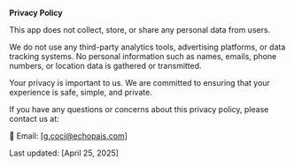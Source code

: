 **Privacy Policy**

This app does not collect, store, or share any personal data from users.

We do not use any third-party analytics tools, advertising platforms, or data tracking systems. No personal information such as names, emails, phone numbers, or location data is gathered or transmitted.

Your privacy is important to us. We are committed to ensuring that your experience is safe, simple, and private.

If you have any questions or concerns about this privacy policy, please contact us at:

📧 Email: [g.coci@echopais.com]

Last updated: [April 25, 2025]
